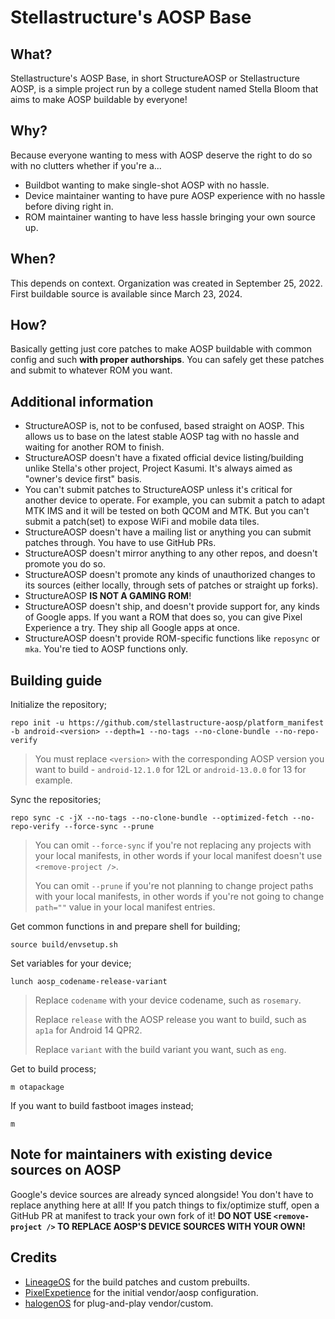 # Stellastructure's AOSP Base

## What?

Stellastructure's AOSP Base, in short StructureAOSP or Stellastructure AOSP, is a simple project run by a college student named Stella Bloom that aims to make AOSP buildable by everyone!

## Why?

Because everyone wanting to mess with AOSP deserve the right to do so with no clutters whether if you're a...
* Buildbot wanting to make single-shot AOSP with no hassle.
* Device maintainer wanting to have pure AOSP experience with no hassle before diving right in.
* ROM maintainer wanting to have less hassle bringing your own source up.

## When?

This depends on context. Organization was created in September 25, 2022. First buildable source is available since March 23, 2024.

## How?

Basically getting just core patches to make AOSP buildable with common config and such **with proper authorships**. You can safely get these patches and submit to whatever ROM you want.

## Additional information

* StructureAOSP is, not to be confused, based straight on AOSP. This allows us to base on the latest stable AOSP tag with no hassle and waiting for another ROM to finish.
* StructureAOSP doesn't have a fixated official device listing/building unlike Stella's other project, Project Kasumi. It's always aimed as "owner's device first" basis.
* You can't submit patches to StructureAOSP unless it's critical for another device to operate. For example, you can submit a patch to adapt MTK IMS and it will be tested on both QCOM and MTK. But you can't submit a patch(set) to expose WiFi and mobile data tiles.
* StructureAOSP doesn't have a mailing list or anything you can submit patches through. You have to use GitHub PRs.
* StructureAOSP doesn't mirror anything to any other repos, and doesn't promote you do so.
* StructureAOSP doesn't promote any kinds of unauthorized changes to its sources (either locally, through sets of patches or straight up forks).
* StructureAOSP **IS NOT A GAMING ROM**!
* StructureAOSP doesn't ship, and doesn't provide support for, any kinds of Google apps. If you want a ROM that does so, you can give Pixel Experience a try. They ship all Google apps at once.
* StructureAOSP doesn't provide ROM-specific functions like `reposync` or `mka`. You're tied to AOSP functions only.

## Building guide

Initialize the repository;
```
repo init -u https://github.com/stellastructure-aosp/platform_manifest -b android-<version> --depth=1 --no-tags --no-clone-bundle --no-repo-verify
```

> You must replace `<version>` with the corresponding AOSP version you want to build - `android-12.1.0` for 12L or `android-13.0.0` for 13 for example.

Sync the repositories;
```
repo sync -c -jX --no-tags --no-clone-bundle --optimized-fetch --no-repo-verify --force-sync --prune
```

> You can omit `--force-sync` if you're not replacing any projects with your local manifests, in other words if your local manifest doesn't use `<remove-project />`.
>
> You can omit `--prune` if you're not planning to change project paths with your local manifests, in other words if you're not going to change `path=""` value in your local manifest entries.

Get common functions in and prepare shell for building;
```
source build/envsetup.sh
```

Set variables for your device;
```
lunch aosp_codename-release-variant
```

> Replace `codename` with your device codename, such as `rosemary`.
>
> Replace `release` with the AOSP release you want to build, such as `ap1a` for Android 14 QPR2.
>
> Replace `variant` with the build variant you want, such as `eng`.

Get to build process;
```
m otapackage
```

If you want to build fastboot images instead;
```
m
```

## Note for maintainers with existing device sources on AOSP

Google's device sources are already synced alongside! You don't have to replace anything here at all! If you patch things to fix/optimize stuff, open a GitHub PR at manifest to track your own fork of it! **DO NOT USE `<remove-project />` TO REPLACE AOSP'S DEVICE SOURCES WITH YOUR OWN!**

## Credits
- [LineageOS](https://github.com/LineageOS) for the build patches and custom prebuilts.
- [PixelExpetience](https://github.com/PixelExperience) for the initial vendor/aosp configuration.
- [halogenOS](https://git.halogenos.org/halogenOS) for plug-and-play vendor/custom.

